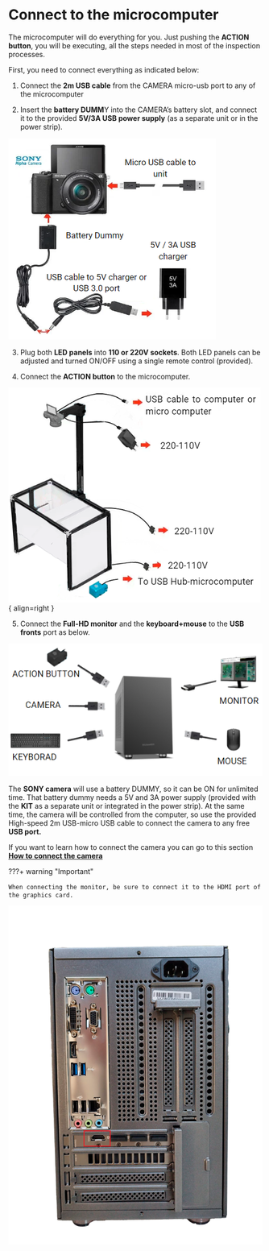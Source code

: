 # Connect to the microcomputer

 The microcomputer will do everything for you. Just pushing the **ACTION button**, you will be executing, all the steps needed in most of the inspection processes.
 
First, you need to connect everything as indicated below:

1) Connect the **2m USB cable** from the CAMERA micro-usb port to any of the microcomputer

2) Insert the **battery DUMM**Y into the CAMERA’s battery slot, and connect it to the provided **5V/3A USB power supply** (as a separate unit or in the power strip).

![alt text](assets/conect_camera.PNG)

3) Plug both **LED panels** into **110 or 220V sockets**. Both LED panels can be adjusted and turned ON/OFF using a single remote control (provided).

4) Connect the **ACTION button** to the microcomputer.

![alt text](assets/conecct_to.PNG){ align=right }

5) Connect the **Full-HD monitor** and the **keyboard+mouse** to the **USB fronts** port as below.

![alt text](assets/microcomputer.PNG)

The **SONY camera** will use a battery DUMMY, so it can be ON for unlimited time. That battery dummy needs a 5V and 3A power supply (provided with the **KIT** as a separate unit or integrated in the power strip). At the same time, the camera will be controlled from the computer, so use the provided High-speed 2m USB-micro USB cable to connect the camera to any free **USB port.**

 If you want to learn how to connect the camera you can go to this section **[How to connect the camera](Connect-the-camera.md "Title")** 

???+ warning "Important"

    When connecting the monitor, be sure to connect it to the HDMI port of the graphics card.

![alt text](assets/ofline-assembly.png) 